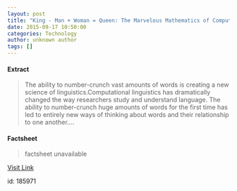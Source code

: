 ```yaml
---
layout: post
title: "King - Man + Woman = Queen: The Marvelous Mathematics of Computational Linguistics"
date: 2015-09-17 10:50:00
categories: Technology
author: unknown author
tags: []
---
```



#### Extract
>The ability to number-crunch vast amounts of words is creating a new science of linguistics.Computational linguistics has dramatically changed the way researchers study and understand language. The ability to number-crunch huge amounts of words for the first time has led to entirely new ways of thinking about words and their relationship to one another....

#### Factsheet
>factsheet unavailable

[Visit Link](http://www.technologyreview.com/view/541356/king-man-woman-queen-the-marvelous-mathematics-of-computational-linguistics/)

id:  185971


